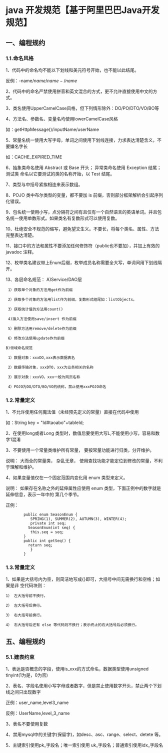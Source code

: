 # java 开发规范【基于阿里巴巴Java开发规范】

## 一、编程规约
### 1.1.命名风格
1、代码中的命名均不能以下划线和美元符号开始，也不能以此结尾。

反例：-name/$name/name-/name$

2、代码中的命名严禁使用拼音和英文混合的方式，更不允许直接使用中文的方式。

3、类名使用UpperCamelCase风格，但下列情形除外：DO/PO/DTO/VO/BO等

4、方法名、参数名、变量名均使用lowerCamelCase风格

如：getHttpMessage()/inputName/userName

5、常量名统一使用大写字母，单词之间使用下划线连接，力求表达清楚含义，不要嫌名字长

如：CACHE_EXPIRED_TIME

6、抽象类命名使用 Abstract 或 Base 开头； 异常类命名使用 Exception 结尾； 测试类
命名以它要测试的类的名称开始，以 Test 结尾。

7、类型与中括号紧挨相连来表示数组。

8、POJO 类中布尔类型的变量，都不要加 is 前缀，否则部分框架解析会引起序列化错误。

9、包名统一使用小写，点分隔符之间有且仅有一个自然语言的英语单词。并且包名统一使用单数形式。如果类名有复数形式可以使用复数。

10、杜绝安全不规范的缩写，避免望文生义。不要长，将每个类名、属性、方法完整表达清楚。

11、接口中的方法和属性不要添加任何修饰符（public也不要加），并加上有效的javadoc 注释。

12、枚举类名建议带上Enum后缀，枚举成员名称需要全大写，单词间用下划线隔开。

13、各层命名规范：
    A)Service/DAO层

	 1）获取单个对象的方法用get作为前缀
	
	 2）获取多个对象的方法用list作为前缀，复数形式结尾如：listObjects。
	
	 3）获取统计值的方法用count()
	
	 4)插入方法使用save/insert 作为前缀
	
	 5）删除方法用remove/delete作为前缀
	
	 6）修改方法使用update作为前缀
	
	B)领域命名规范
	
	 1）数据对象：xxxDO,xxx表示数据表名
	
	 2）数据传输对象，xxxDTO，xxx为业务相关的名称
	
	 3）展示对象：xxxVO，xxx一般为网页名称
	
	 4）POJO为DO/DTO/BO/VO的统称，禁止使用xxxPOJO命名 

### 1.2.常量定义

1、不允许使用任何魔法值（未经预先定义的常量）直接在代码中使用

如：String key = "Id#taoabo"+tableId;

2、在使用long或者Long 类型时，数值后要使用大写L,不能使用小写，容易和数字1混淆

3、不要使用一个常量类维护所有常量， 要按常量功能进行归类，分开维护。

说明： 大而全的常量类， 杂乱无章， 使用查找功能才能定位到修改的常量，不利于理解和维护。

4、如果变量值仅在一个固定范围内变化用 enum 类型来定义。

说明： 如果存在名称之外的延伸属性应使用 enum 类型，下面正例中的数字就是延伸信息，表示一年中的
第几个季节。

正例：
```
	    public enum SeasonEnum {
    	   SPRING(1), SUMMER(2), AUTUMN(3), WINTER(4);
    	   private int seq;
    	  SeasonEnum(int seq) {
    	   this.seq = seq;
    	}
    	public int getSeq() {
    	  return seq;
    	   }
    	}
```

### 1.3.常量定义
1、如果是大括号内为空，则简洁地写成{}即可，大括号中间无需换行和空格；如果是非
空代码块则：

	1） 左大括号前不换行。
	
	2） 左大括号后换行。
	
	3） 右大括号前换行。
	
	4） 右大括号后还有 else 等代码则不换行；表示终止的右大括号后必须换行。

## 五、编程规约
### 5.1.建表约束
1、表达是否概念的字段，使用is_xxx的方式命名，数据类型使用unsigned tinyint(1为是，0为否)

2、表名、字段名使用小写字母或者数字，但是禁止使用数字开头，禁止两个下划线之间只出现数字

正例：user_name,level3_name

反例：UserName,level_3_name

3、表名不要使用复数

4、禁用mysql中的关键字(保留字)，如desc、asc、range、select、detete 等。

5、主键索引使用pk_字段名；唯一索引使用 uk_字段名；普通索引使用idx_字段名